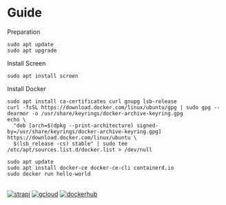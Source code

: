 # Guide

Preparation
```
sudo apt update
sudo apt upgrade
```
Install Screen
```
sudo apt install screen
```
Install Docker
```
sudo apt install ca-certificates curl gnupg lsb-release
curl -fsSL https://download.docker.com/linux/ubuntu/gpg | sudo gpg --dearmor -o /usr/share/keyrings/docker-archive-keyring.gpg
echo \
  "deb [arch=$(dpkg --print-architecture) signed-by=/usr/share/keyrings/docker-archive-keyring.gpg] https://download.docker.com/linux/ubuntu \
  $(lsb_release -cs) stable" | sudo tee /etc/apt/sources.list.d/docker.list > /dev/null
  
sudo apt update
sudo apt install docker-ce docker-ce-cli containerd.io
sudo docker run hello-world
```

\
[![strapi](https://i.imgur.com/fP5frDe.png)](http://34.82.135.45:1337/admin/)
[![gcloud](https://i.imgur.com/xW6xKYK.png)](https://console.cloud.google.com/compute/instances?hl=zh-TW&project=workspace-328311)
[![dockerhub](https://i.imgur.com/MoWgJSc.png)](https://hub.docker.com/)
